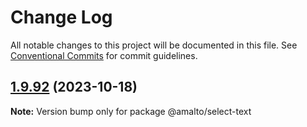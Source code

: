 # Change Log

All notable changes to this project will be documented in this file.
See [Conventional Commits](https://conventionalcommits.org) for commit guidelines.

## [1.9.92](https://github.com/amalto/platform6-ui-components/compare/@amalto/select-text@1.9.91...@amalto/select-text@1.9.92) (2023-10-18)

**Note:** Version bump only for package @amalto/select-text
